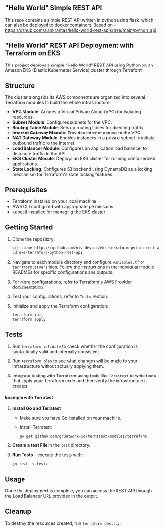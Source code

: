 ## "Hello World" Simple REST API

This repo contains a simple REST API written in python using flask, which can also be deployed to docker containers.
Based on - https://github.com/alankrantas/hello-world-rest-apis/tree/main/python_api

## "Hello World" REST API Deployment with Terraform on EKS

This project deploys a simple "Hello World" REST API using Python on an Amazon EKS (Elastic Kubernetes Service) cluster through Terraform.

## Structure

The cluster alongside its AWS components are organized into several Terraform modules to build the whole infrastructure:

- **VPC Module**: Creates a Virtual Private Cloud (VPC) for isolating resources.
- **Subnet Module**: Configures subnets for the VPC.
- **Routing Table Module**: Sets up routing tables for directing traffic.
- **Internet Gateway Module**: Provides internet access to the VPC.
- **NAT Gateway Module**: Enables instances in a private subnet to initiate outbound traffic to the internet.
- **Load Balancer Module**: Configures an application load balancer to distribute traffic to the API.
- **EKS Cluster Module**: Deploys an EKS cluster for running containerized applications.
- **State Locking**: Configures S3 backend using DynamoDB as a locking mechanism for Terraform's state locking features.

## Prerequisites

- Terraform installed on your local machine
- AWS CLI configured with appropriate permissions
- kubectl installed for managing the EKS cluster

## Getting Started

1. Clone the repository:
   ```bash
   git clone https://github.com/niv-devops/eks-terraform-python-rest-api.git
   cd eks-terraform-python-rest-api
   ```

2. Navigate to each module directory and configure `variables.tf` or `terraform.tfvars` files. Follow the instructions in the individual module READMEs for specific configurations and outputs.

3. For more configurations, refer to [Terraform's AWS Provider documentation](https://registry.terraform.io/providers/hashicorp/aws/latest/docs).

4. Test your configurations, refer to `Tests` section.

5. Initialize and apply the Terraform configuration:
   ```bash
   terraform init
   terraform apply
   ```

## Tests

1. Run `terraform validate` to check whether the configuration is syntactically valid and internally consistent.

2. Run `terraform plan` to see what changes will be made to your infrastructure without actually applying them.

3. Integrate testing with Terraform using tools like `Terratest` to write tests that apply your Terraform code and then verify the infrastructure it creates.

#### Example with Terratest

1. **Install Go and Terratest**
   - Make sure you have Go installed on your machine.
   - Install Terratest:

     ```bash
     go get github.com/gruntwork-io/terratest/modules/terraform
     ```

2. **Create a test File** in the `test` directory.

3. **Run Tests** - execute the tests with:

   ```bash
   go test -v test/
   ```

## Usage

Once the deployment is complete, you can access the REST API through the Load Balancer URL provided in the output.

## Cleanup

To destroy the resources created, run `terraform destroy`.
